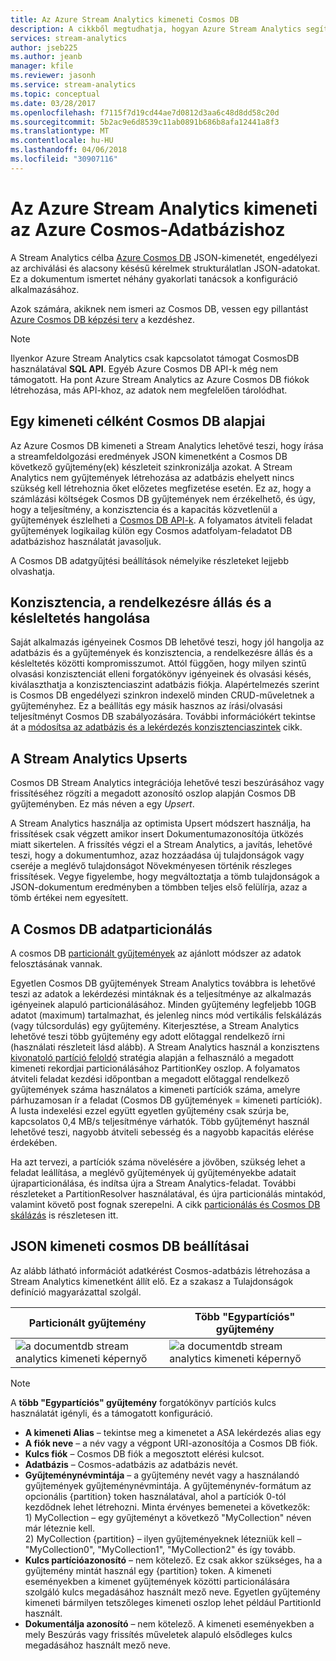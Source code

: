 ```yaml
---
title: Az Azure Stream Analytics kimeneti Cosmos DB
description: A cikkből megtudhatja, hogyan Azure Stream Analytics segítségével Azure Cosmos DB JSON kimeneti adatok archiválása és alacsony késésű lekérdezései strukturálatlan JSON-adatok mentése.
services: stream-analytics
author: jseb225
ms.author: jeanb
manager: kfile
ms.reviewer: jasonh
ms.service: stream-analytics
ms.topic: conceptual
ms.date: 03/28/2017
ms.openlocfilehash: f7115f7d19cd44ae7d0812d3aa6c48d8dd58c20d
ms.sourcegitcommit: 5b2ac9e6d8539c11ab0891b686b8afa12441a8f3
ms.translationtype: MT
ms.contentlocale: hu-HU
ms.lasthandoff: 04/06/2018
ms.locfileid: "30907116"
---
```

# <a name="azure-stream-analytics-output-to-azure-cosmos-db"></a>Az Azure Stream Analytics kimeneti az Azure Cosmos-Adatbázishoz  
A Stream Analytics célba [Azure Cosmos DB](https://azure.microsoft.com/services/documentdb/) JSON-kimenetét, engedélyezi az archiválási és alacsony késésű kérelmek strukturálatlan JSON-adatokat. Ez a dokumentum ismertet néhány gyakorlati tanácsok a konfiguráció alkalmazásához.

Azok számára, akiknek nem ismeri az Cosmos DB, vessen egy pillantást [Azure Cosmos DB képzési terv](https://azure.microsoft.com/documentation/learning-paths/documentdb/) a kezdéshez. 

> [!Note]
> Ilyenkor Azure Stream Analytics csak kapcsolatot támogat CosmosDB használatával **SQL API**.
> Egyéb Azure Cosmos DB API-k még nem támogatott. Ha pont Azure Stream Analytics az Azure Cosmos DB fiókok létrehozása, más API-khoz, az adatok nem megfelelően tárolódhat. 

## <a name="basics-of-cosmos-db-as-an-output-target"></a>Egy kimeneti célként Cosmos DB alapjai
Az Azure Cosmos DB kimeneti a Stream Analytics lehetővé teszi, hogy írása a streamfeldolgozási eredmények JSON kimenetként a Cosmos DB következő gyűjtemény(ek) készleteit szinkronizálja azokat. A Stream Analytics nem gyűjtemények létrehozása az adatbázis ehelyett nincs szükség kell létrehoznia őket előzetes megfizetése esetén. Ez az, hogy a számlázási költségek Cosmos DB gyűjtemények nem érzékelhető, és úgy, hogy a teljesítmény, a konzisztencia és a kapacitás közvetlenül a gyűjtemények észlelheti a [Cosmos DB API-k](https://msdn.microsoft.com/library/azure/dn781481.aspx). A folyamatos átviteli feladat gyűjtemények logikailag külön egy Cosmos adatfolyam-feladatot DB adatbázishoz használatát javasoljuk.

A Cosmos DB adatgyűjtési beállítások némelyike részleteket lejjebb olvashatja.

## <a name="tune-consistency-availability-and-latency"></a>Konzisztencia, a rendelkezésre állás és a késleltetés hangolása
Saját alkalmazás igényeinek Cosmos DB lehetővé teszi, hogy jól hangolja az adatbázis és a gyűjtemények és konzisztencia, a rendelkezésre állás és a késleltetés közötti kompromisszumot. Attól függően, hogy milyen szintű olvasási konzisztenciát elleni forgatókönyv igényeinek és olvasási késés, kiválaszthatja a konzisztenciaszint adatbázis fiókja. Alapértelmezés szerint is Cosmos DB engedélyezi szinkron indexelő minden CRUD-műveletnek a gyűjteményhez. Ez a beállítás egy másik hasznos az írási/olvasási teljesítményt Cosmos DB szabályozására. További információkért tekintse át a [módosítsa az adatbázis és a lekérdezés konzisztenciaszintek](../cosmos-db/consistency-levels.md) cikk.

## <a name="upserts-from-stream-analytics"></a>A Stream Analytics Upserts
Cosmos DB Stream Analytics integrációja lehetővé teszi beszúrásához vagy frissítéséhez rögzíti a megadott azonosító oszlop alapján Cosmos DB gyűjteményben. Ez más néven a egy *Upsert*.

A Stream Analytics használja az optimista Upsert módszert használja, ha frissítések csak végzett amikor insert Dokumentumazonosítója ütközés miatt sikertelen. A frissítés végzi el a Stream Analytics, a javítás, lehetővé teszi, hogy a dokumentumhoz, azaz hozzáadása új tulajdonságok vagy cseréje a meglévő tulajdonságot Növekményesen történik részleges frissítések. Vegye figyelembe, hogy megváltoztatja a tömb tulajdonságok a JSON-dokumentum eredményben a tömbben teljes első felülírja, azaz a tömb értékei nem egyesített.

## <a name="data-partitioning-in-cosmos-db"></a>A Cosmos DB adatparticionálás
A cosmos DB [particionált gyűjtemények](../cosmos-db/partition-data.md) az ajánlott módszer az adatok felosztásának vannak. 

Egyetlen Cosmos DB gyűjtemények Stream Analytics továbbra is lehetővé teszi az adatok a lekérdezési mintáknak és a teljesítménye az alkalmazás igényeinek alapuló particionálásához. Minden gyűjtemény legfeljebb 10GB adatot (maximum) tartalmazhat, és jelenleg nincs mód vertikális felskálázás (vagy túlcsordulás) egy gyűjtemény. Kiterjesztése, a Stream Analytics lehetővé teszi több gyűjtemény egy adott előtaggal rendelkező írni (használati részleteit lásd alább). A Stream Analytics használ a konzisztens [kivonatoló partíció feloldó](https://msdn.microsoft.com/library/azure/microsoft.azure.documents.partitioning.hashpartitionresolver.aspx) stratégia alapján a felhasználó a megadott kimeneti rekordjai particionálásához PartitionKey oszlop. A folyamatos átviteli feladat kezdési időpontban a megadott előtaggal rendelkező gyűjtemények száma használatos a kimeneti partíciók száma, amelyre párhuzamosan ír a feladat (Cosmos DB gyűjtemények = kimeneti partíciók). A lusta indexelési ezzel együtt egyetlen gyűjtemény csak szúrja be, kapcsolatos 0,4 MB/s teljesítménye várhatók. Több gyűjteményt használ lehetővé teszi, nagyobb átviteli sebesség és a nagyobb kapacitás elérése érdekében.

Ha azt tervezi, a partíciók száma növelésére a jövőben, szükség lehet a feladat leállítása, a meglévő gyűjtemények új gyűjteményekbe adatait újraparticionálása, és indítsa újra a Stream Analytics-feladat. További részleteket a PartitionResolver használatával, és újra particionálás mintakód, valamint követő post fognak szerepelni. A cikk [particionálás és Cosmos DB skálázás](../cosmos-db/sql-api-partition-data.md) is részletesen itt.

## <a name="cosmos-db-settings-for-json-output"></a>JSON kimeneti cosmos DB beállításai
Az alább látható információt adatkérést Cosmos-adatbázis létrehozása a Stream Analytics kimenetként állít elő. Ez a szakasz a Tulajdonságok definíció magyarázattal szolgál.

Particionált gyűjtemény | Több "Egypartíciós" gyűjtemény
---|---
![a documentdb stream analytics kimeneti képernyő](media/stream-analytics-documentdb-output/stream-analytics-documentdb-output-1.png) |  ![a documentdb stream analytics kimeneti képernyő](media/stream-analytics-documentdb-output/stream-analytics-documentdb-output-2.png)


  
> [!NOTE]
> A **több "Egypartíciós" gyűjtemény** forgatókönyv partíciós kulcs használatát igényli, és a támogatott konfiguráció. 

* **A kimeneti Alias** – tekintse meg a kimenetet a ASA lekérdezés alias egy  
* **A fiók neve** – a név vagy a végpont URI-azonosítója a Cosmos DB fiók.  
* **Kulcs fiók** – Cosmos DB fiók a megosztott elérési kulcsot.  
* **Adatbázis** – Cosmos-adatbázis az adatbázis nevét.  
* **Gyűjteménynévmintája** – a gyűjtemény nevét vagy a használandó gyűjtemények gyűjteménynévmintája. A gyűjteménynév-formátum az opcionális {partition} token használatával, ahol a partíciók 0-tól kezdődnek lehet létrehozni. Minta érvényes bemenetei a következők:  
  1\) MyCollection – egy gyűjteményt a következő "MyCollection" néven már léteznie kell.  
  2\) MyCollection {partition} – ilyen gyűjteményeknek létezniük kell – "MyCollection0", "MyCollection1", "MyCollection2" és így tovább.  
* **Kulcs partícióazonosító** – nem kötelező. Ez csak akkor szükséges, ha a gyűjtemény mintát használ egy {partition} token. A kimeneti eseményekben a kimenet gyűjtemények közötti particionálására szolgáló kulcs megadásához használt mező neve. Egyetlen gyűjtemény kimeneti bármilyen tetszőleges kimeneti oszlop lehet például PartitionId használt.  
* **Dokumentálja azonosító** – nem kötelező. A kimeneti eseményekben a mely Beszúrás vagy frissítés műveletek alapuló elsődleges kulcs megadásához használt mező neve.  
